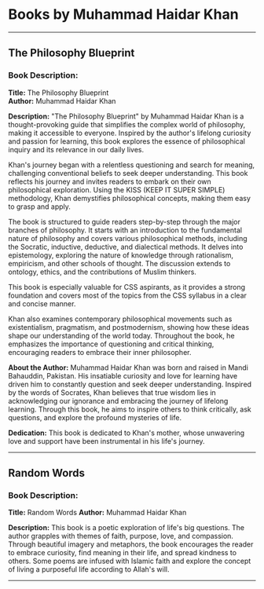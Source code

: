 # Books by Muhammad Haidar Khan

---
## The Philosophy Blueprint
### Book Description:

**Title:** The Philosophy Blueprint  
**Author:** Muhammad Haidar Khan

**Description:**
"The Philosophy Blueprint" by Muhammad Haidar Khan is a thought-provoking guide that simplifies the complex world of philosophy, making it accessible to everyone. Inspired by the author's lifelong curiosity and passion for learning, this book explores the essence of philosophical inquiry and its relevance in our daily lives.

Khan's journey began with a relentless questioning and search for meaning, challenging conventional beliefs to seek deeper understanding. This book reflects his journey and invites readers to embark on their own philosophical exploration. Using the KISS (KEEP IT SUPER SIMPLE) methodology, Khan demystifies philosophical concepts, making them easy to grasp and apply.

The book is structured to guide readers step-by-step through the major branches of philosophy. It starts with an introduction to the fundamental nature of philosophy and covers various philosophical methods, including the Socratic, inductive, deductive, and dialectical methods. It delves into epistemology, exploring the nature of knowledge through rationalism, empiricism, and other schools of thought. The discussion extends to ontology, ethics, and the contributions of Muslim thinkers.

This book is especially valuable for CSS aspirants, as it provides a strong foundation and covers most of the topics from the CSS syllabus in a clear and concise manner.

Khan also examines contemporary philosophical movements such as existentialism, pragmatism, and postmodernism, showing how these ideas shape our understanding of the world today. Throughout the book, he emphasizes the importance of questioning and critical thinking, encouraging readers to embrace their inner philosopher.

**About the Author:**
Muhammad Haidar Khan was born and raised in Mandi Bahauddin, Pakistan. His insatiable curiosity and love for learning have driven him to constantly question and seek deeper understanding. Inspired by the words of Socrates, Khan believes that true wisdom lies in acknowledging our ignorance and embracing the journey of lifelong learning. Through this book, he aims to inspire others to think critically, ask questions, and explore the profound mysteries of life.

**Dedication:**
This book is dedicated to Khan's mother, whose unwavering love and support have been instrumental in his life's journey. 

---
## Random Words
### Book Description:

**Title:** Random Words
**Author:** Muhammad Haidar Khan

**Description:**
This book is a poetic exploration of life's big questions. The author grapples with themes of faith, purpose, love, and compassion. Through beautiful imagery and metaphors, the book encourages the reader to embrace curiosity, find meaning in their life, and spread kindness to others. Some poems are infused with Islamic faith and explore the concept of living a purposeful life according to Allah's will.

---
